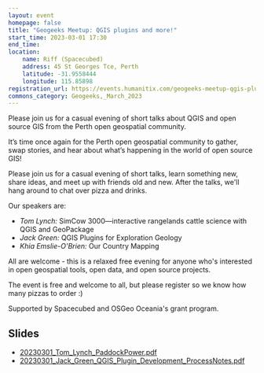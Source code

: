 ```yaml
---
layout: event
homepage: false
title: "Geogeeks Meetup: QGIS plugins and more!"
start_time: 2023-03-01 17:30
end_time: 
location:
    name: Riff (Spacecubed)
    address: 45 St Georges Tce, Perth
    latitude: -31.9558444
    longitude: 115.85898
registration_url: https://events.humanitix.com/geogeeks-meetup-qgis-plugins-and-more
commons_category: Geogeeks,_March_2023
---
```

Please join us for a casual evening of short talks about QGIS and open source GIS from the Perth open geospatial community.

It’s time once again for the Perth open geospatial community to gather, swap stories, and hear about what’s happening in the world of open source GIS!

Please join us for a casual evening of short talks, learn something new, share ideas, and meet up with friends old and new. After the talks, we'll hang around to chat over pizza and drinks.

Our speakers are:

* *Tom Lynch:* SimCow 3000—interactive rangelands cattle science with QGIS and GeoPackage
* *Jack Green:* QGIS Plugins for Exploration Geology
* *Khia Emslie-O'Brien:* Our Country Mapping

All are welcome - this is a relaxed free evening for anyone who's interested in open geospatial tools, open data, and open source projects.

The event is free and welcome to all, but please register so we know how many pizzas to order :)

Supported by Spacecubed and OSGeo Oceania's grant program.

## Slides
* [20230301_Tom_Lynch_PaddockPower.pdf](0301_qgis_plugins/20230301_Tom_Lynch_PaddockPower.pdf)
* [20230301_Jack_Green_QGIS_Plugin_Development_ProcessNotes.pdf](0301_qgis_plugins/20230301_Jack_Green_QGIS_Plugin_Development_ProcessNotes.pdf)

